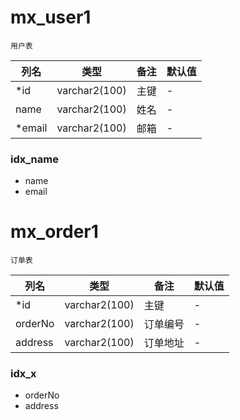 # mx_user1
```text
用户表
```

列名|类型|备注|默认值
---|---|---|---
*id|varchar2(100)|主键|-
name|varchar2(100)|姓名|-
*email|varchar2(100)|邮箱|-


### idx_name
- name
- email

# mx_order1
```text
订单表
```

列名|类型|备注|默认值
---|---|---|---
*id|varchar2(100)|主键|-
orderNo|varchar2(100)|订单编号|-
address|varchar2(100)|订单地址|-


### idx_x
- orderNo
- address